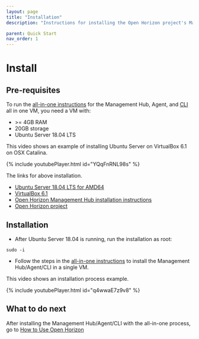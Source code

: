 ```yaml
---
layout: page
title: "Installation"
description: "Instructions for installing the Open Horizon project's Management Hub, Agent, and CLI all in one VM"

parent: Quick Start
nav_order: 1
---
```


# Install

## Pre-requisites

To run the [all-in-one instructions](https://github.com/open-horizon/devops/tree/master/mgmt-hub) for the Management Hub, Agent, and [CLI](../docs/cli/index.md) all in one VM, you need a VM with: 

* &gt;= 4GB RAM
* 20GB storage 
* Ubuntu Server 18.04 LTS

This video shows an example of installing Ubuntu Server on VirtualBox 6.1 on OSX Catalina.

{% include youtubePlayer.html id="YQqFnRNL98s" %}

The links for above installation.  
* [Ubuntu Server 18.04 LTS for AMD64](https://releases.ubuntu.com/18.04/)  
* [VirtualBox 6.1](https://www.virtualbox.org/wiki/Downloads)  
* [Open Horizon Management Hub installation instructions](https://github.com/open-horizon/devops/blob/master/mgmt-hub/README.md)  
* [Open Horizon project](https://www.lfedge.org/projects/openhorizon/)

## Installation

* After Ubuntu Server 18.04 is running, run the installation as root: 

``` shell
sudo -i
```

* Follow the steps in the [all-in-one instructions](https://github.com/open-horizon/devops/tree/master/mgmt-hub) to install the Management Hub/Agent/CLI in a single VM.  

This video shows an installation process example.

{% include youtubePlayer.html id="q4wwaE7z9v8" %}

## What to do next

After installing the Management Hub/Agent/CLI with the all-in-one process, go to [How to Use Open Horizon](./use.html)
